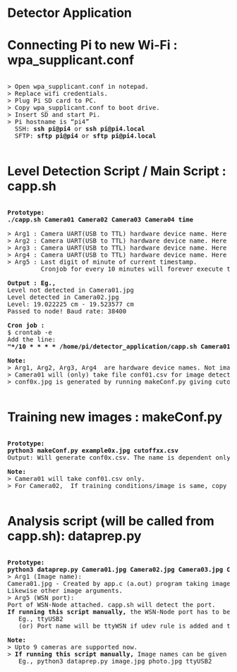 # Detector Application

# Connecting Pi to new Wi-Fi : wpa_supplicant.conf
<pre>

> Open wpa_supplicant.conf in notepad. 
> Replace wifi credentials.
> Plug Pi SD card to PC.
> Copy wpa_supplicant.conf to boot drive.
> Insert SD and start Pi.
> Pi hostname is “pi4”   
  SSH: <b>ssh pi@pi4</b> or <b>ssh pi@<span></span>pi4.local</b>  
  SFTP: <b>sftp pi@pi4</b> or <b>sftp pi@<span></span>pi4.local</b> 
  
</pre>

# Level Detection Script / Main Script : capp.sh
<pre>

<b>Prototype:
./capp.sh Camera01 Camera02 Camera03 Camera04 time </b>

> Arg1 : Camera UART(USB to TTL) hardware device name. Here ‘Camera01’
> Arg2 : Camera UART(USB to TTL) hardware device name. Here ‘Camera02’
> Arg3 : Camera UART(USB to TTL) hardware device name. Here ‘Camera03’
> Arg4 : Camera UART(USB to TTL) hardware device name. Here ‘Camera04’
> Arg5 : Last digit of minute of current timestamp. 
         Cronjob for every 10 minutes will forever execute the script every 10 minutes.

<b>Output : Eg.,</b>
Level not detected in Camera01.jpg
Level detected in Camera02.jpg
Level: 19.022225 cm - 19.523577 cm
Passed to node! Baud rate: 38400

<b>Cron job :</b>  
$ crontab -e  
Add the line:   
<b>"*/10 * * * * /home/pi/detector_application/capp.sh Camera01 Camera02 Camera03 Camera04 0 >> /home/pi/detector_application/cronLog.txt 2>&1"</b>   

<b>Note:</b>   
> Arg1, Arg2, Arg3, Arg4  are hardware device names. Not image names with .jpg extension. 
> Camera01 will (only) take file conf01.csv for image detection. Likewise the other devices.
> conf0x.jpg is generated by running makeConf.py giving cutoff0y.csv (x and y need not be same)

</pre>

# Training new images : makeConf.py
 
<pre>

<b>Prototype:  
python3 makeConf.py example0x.jpg cutoffxx.csv</b> 
Output: Will generate conf0x.csv. The name is dependent only on the last digit of camera image names. 

<b>Note:</b>  
> Camera01 will take conf01.csv only.   
> For Camera02,  If training conditions/image is same, copy conf01.csv as conf02.csv  

</pre>

# Analysis script (will be called from capp.sh): dataprep.py
<pre>

<b>Prototype: 
python3 dataprep.py Camera01.jpg Camera02.jpg Camera03.jpg Camera04.jpg WSN-tty </b>   
> Arg1 (Image name): 
Camera01.jpg - Created by app.c (a.out) program taking image from device Camera01
Likewise other image arguments.
> Arg5 (WSN port): 
Port of WSN-Node attached. capp.sh will detect the port. 
<b>If running this script manually,</b> the WSN-Node port has to be manually found out and given as arg3. 
   Eg., ttyUSB2
   (or) Port name will be ttyWSN if udev rule is added and the WSN uart converter is preprogrammed.

<b>Note:</b>
> Upto 9 cameras are supported now. 
> <b>If running this script manually,</b> Image names can be given without any name constraints. 
   Eg., python3 dataprep.py image.jpg photo.jpg ttyUSB2
   
</pre>

